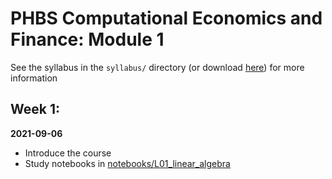 # PHBS Computational Economics and Finance: Module 1

See the syllabus in the `syllabus/` directory (or download [here](https://github.com/PHBS-CEF/Module1/raw/main/syllabus/CEF_Math%20and%20Data%20Skills_syllabus.pdf)) for more information

## Week 1:

**2021-09-06**

- Introduce the course
- Study notebooks in [notebooks/L01_linear_algebra](./notebooks/L01_linearalgebra)
